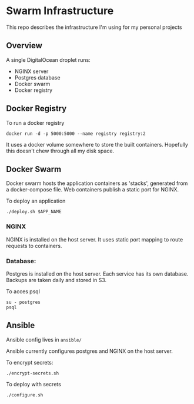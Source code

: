 # Swarm Infrastructure

This repo describes the infrastructure I'm using for my personal projects

## Overview

A single DigitalOcean droplet runs:

- NGINX server
- Postgres database
- Docker swarm
- Docker registry

## Docker Registry

To run a docker registry

	docker run -d -p 5000:5000 --name registry registry:2

It uses a docker volume somewhere to store the built containers. Hopefully this doesn't chew through all my disk space.

## Docker Swarm

Docker swarm hosts the application containers as 'stacks', generated from a docker-compose file. Web containers publish a static port for NGINX.

To deploy an application

	./deploy.sh $APP_NAME

### NGINX

NGINX is installed on the host server. It uses static port mapping to route requests to containers.

### Database:

Postgres is installed on the host server. Each service has its own database. Backups are taken daily and stored in S3.

To acces psql

	su - postgres
	psql


## Ansible

Ansible config lives in `ansible/`

Ansible currently configures postgres and NGINX on the host server.

To encrypt secrets:

	./encrypt-secrets.sh

To deploy with secrets

    ./configure.sh
